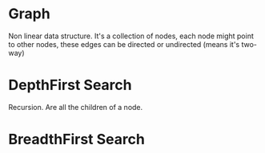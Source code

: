 Graph
===
Non linear data structure. It's a collection of nodes, each node might point to
other nodes, these edges can be directed or undirected (means it's two-way)


# DepthFirst Search
Recursion. Are all the children of a node.

# BreadthFirst Search
